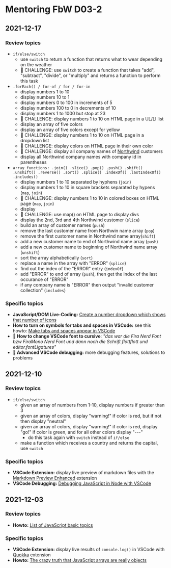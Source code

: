 # Mentoring FbW D03-2

## 2021-12-17

### Review topics

- `if/else/switch` 
	- use `switch` to return a function that returns what to wear depending on the weather
	- :muscle: CHALLENGE: use `switch` to create a function that takes "add", "subtract", "divide", or "multiply" and returns a function to perform this task 
- `.forEach() / for-of / for / for-in` 
	- display numbers 1 to 10
	- display numbers 10 to 1
	- display numbers 0 to 100 in increments of 5
	- display numbers 100 to 0 in decrements of 10
	- display numbers 1 to 1000 but stop at 23 
	- :muscle: CHALLENGE: display numbers 1 to 10 on HTML page in a UL/LI list
	- display an array of five colors
	- display an array of five colors except for yellow
	- :muscle: CHALLENGE: display numbers 1 to 10 on HTML page in a dropdown list
	- :muscle: CHALLENGE: display colors on HTML page in their own color
	- :muscle: CHALLENGE: display all company names of [Northwind](https://github.com/graphql-compose/graphql-compose-examples/tree/master/examples/northwind/data/json) customers
	- display all Northwind company names with company id in parentheses
- `array functions: .join() .slice() .pop() .push() .shift() .unshift() .reverse() .sort() .splice() .indexOf() .lastIndexOf() .includes()` 
	- display numbers 1 to 10 separated by hyphens (`join`)
	- display numbers 1 to 10 in square brackets separated by hypens (`map`, `join`)
	- :muscle: CHALLENGE: display numbers 1 to 10 in colored boxes on HTML page (`map`, `join`)
	- display 
	- :muscle: CHALLENGE: use map() on HTML page to display divs
	- display the 2nd, 3rd and 4th Northwind customer (`slice`)
	- build an array of customer names (`push`)
	- remove the last customer name from Northwin name array (`pop`)
	- remove the first customer name in Northwind name array(`shift`)
	- add a new customer name to end of Northwind name array (`push`)
	- add a new customer name to beginning of Northwind name array (`unshift`)
	- sort the array alphabetically (`sort`)
	- replace a name in the array with "ERROR" (`splice`)
	- find out the index of the "ERROR" entry (`indexOf`)
	- add "ERROR" to end of array (`push`), then get the index of the last occurance of "ERROR"
	- if any company name is "ERROR" then output "invalid customer collection" (`includes`)

### Specific topics

- **JavaScript/DOM Live-Coding:** [Create a number dropdown which shows that number of icons](https://onespace.netlify.app/howtos?id=453)
- **How to turn on symbols for tabs and spaces in VSCode:** see this howto: [Make tabs and spaces appear in VSCode](https://onespace.netlify.app/howtos?id=451) 
- **:construction: How to change VSCode font to cursive**: *"das war die Fira Nerd Font bzw FiraMono Nerd Font und dann noch die Schrift flottflott und editor.fontLigatures"*
- **:construction: Advanced VSCode debugging:** more debugging features, solutions to problems 


## 2021-12-10


### Review topics

- `if/else/switch` 
	- given an array of numbers from 1-10, display numbers if greater than 3
	- given an array of colors, display "warning!" if color is red, but if not then display "neutral"
	- given an array of colors, display "warning!" if color is red, display "go!" if color is green, and for all other colors display "---"
		- do this task again with `switch` instead of `if/else`
	- make a function which receives a country and returns the capital, use `switch`
	
### Specific topics 

- **VSCode Extension:** display live preview of markdown files with the [Markdown Preview Enhanced](https://onespace.netlify.app/howtos?id=452) extension
- **VSCode Debugging:** [Debugging JavaScript in Node with VSCode](https://onespace.netlify.app/howtos?id=454)

## 2021-12-03

### Review topics

- **Howto:** [List of JavaScript basic topics](https://onespace.netlify.app/howtos?id=449)

### Specific topics

- **VSCode Extension:** display live results of `console.log()` in VSCode with [Quokka](https://quokkajs.com/docs/index.html) extension
- **Howto:** [The crazy truth that JavaScript arrays are really objects](https://onespace.netlify.app/howtos?id=448)